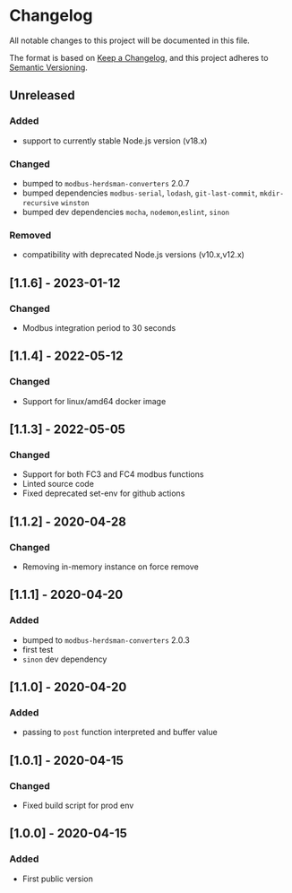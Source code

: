 # Changelog
All notable changes to this project will be documented in this file.


The format is based on [Keep a Changelog](https://keepachangelog.com/en/1.0.0/),
and this project adheres to [Semantic Versioning](https://semver.org/spec/v2.0.0.html).

## Unreleased
### Added 
- support to currently stable Node.js version (v18.x)

### Changed
- bumped to `modbus-herdsman-converters` 2.0.7
- bumped dependencies `modbus-serial`, `lodash`, `git-last-commit`, `mkdir-recursive` `winston`
- bumped dev dependencies `mocha`, `nodemon`,`eslint`, `sinon`

### Removed
- compatibility with deprecated Node.js versions (v10.x,v12.x)

## [1.1.6] - 2023-01-12
### Changed
- Modbus integration period to 30 seconds

## [1.1.4] - 2022-05-12
### Changed
- Support for linux/amd64 docker image
## [1.1.3] - 2022-05-05
### Changed
- Support for both FC3 and FC4 modbus functions
- Linted source code
- Fixed deprecated set-env for github actions
  
## [1.1.2] - 2020-04-28
### Changed
- Removing in-memory instance on force remove

## [1.1.1] - 2020-04-20
### Added
- bumped to `modbus-herdsman-converters` 2.0.3
- first test
- `sinon` dev dependency

## [1.1.0] - 2020-04-20
### Added
- passing to `post` function interpreted and buffer value

## [1.0.1] - 2020-04-15
### Changed
- Fixed build script for prod env

## [1.0.0] - 2020-04-15
### Added
- First public version

